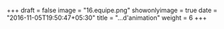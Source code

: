 +++
draft = false
image = "16.equipe.png"
showonlyimage = true
date = "2016-11-05T19:50:47+05:30"
title = "...d'animation"
weight = 6
+++

<!--more-->



